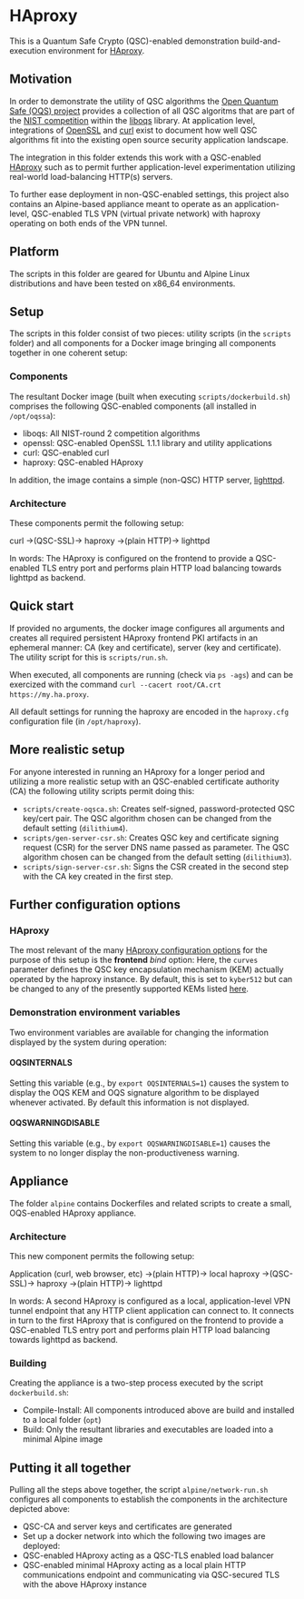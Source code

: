 # HAproxy

This is a Quantum Safe Crypto (QSC)-enabled demonstration build-and-execution environment for [HAproxy](https://github.com/haproxy/haproxy). 

## Motivation

In order to demonstrate the utility of QSC algorithms the [Open Quantum Safe (OQS) project](https://openquantumsafe.org) provides a collection of all QSC algoritms that are part of the [NIST competition](https://csrc.nist.gov/Projects/Post-Quantum-Cryptography) within the [liboqs](https://github.com/open-quantum-safe/liboqs) library. At application level, integrations of [OpenSSL](https://github.com/open-quantum-safe/openssl) and [curl](https://github.com/curl/curl) exist to document how well QSC algorithms fit into the existing open source security application landscape.

The integration in this folder extends this work with a QSC-enabled [HAproxy](https://github.com/haproxy/haproxy) such as to permit further application-level experimentation utilizing real-world load-balancing HTTP(s) servers.

To further ease deployment in non-QSC-enabled settings, this project also contains an Alpine-based appliance meant to operate as an application-level, QSC-enabled TLS VPN (virtual private network) with haproxy operating on both ends of the VPN tunnel.

## Platform

The scripts in this folder are geared for Ubuntu and Alpine Linux distributions and have been tested on x86_64 environments.


## Setup

The scripts in this folder consist of two pieces: utility scripts (in the `scripts` folder) and all components for a Docker image bringing all components together in one coherent setup:

### Components

The resultant Docker image (built when executing `scripts/dockerbuild.sh`) comprises the following QSC-enabled components (all installed in `/opt/oqssa`):

- liboqs: All NIST-round 2 competition algorithms
- openssl: QSC-enabled OpenSSL 1.1.1 library and utility applications
- curl: QSC-enabled curl
- haproxy: QSC-enabled HAproxy

In addition, the image contains a simple (non-QSC) HTTP server, [lighttpd](https://www.lighttpd.net).

### Architecture

These components permit the following setup:

curl ->(QSC-SSL)-> haproxy ->(plain HTTP)-> lighttpd

In words: The HAproxy is configured on the frontend to provide a QSC-enabled TLS entry port and performs plain HTTP load balancing towards lighttpd as backend.

## Quick start

If provided no arguments, the docker image configures all arguments and creates all required persistent HAproxy frontend PKI artifacts in an ephemeral manner: CA (key and certificate), server (key and certificate). The utility script for this is `scripts/run.sh`.

When executed, all components are running (check via `ps -ags`) and can be exercized with the command `curl --cacert root/CA.crt https://my.ha.proxy`.

All default settings for running the haproxy are encoded in the `haproxy.cfg` configuration file (in `/opt/haproxy`).

## More realistic setup

For anyone interested in running an HAproxy for a longer period and utilizing a more realistic setup with an QSC-enabled certificate authority (CA) the following utility scripts permit doing this:

- `scripts/create-oqsca.sh`: Creates self-signed, password-protected QSC key/cert pair. The QSC algorithm chosen can be changed from the default setting (`dilithium4`).
- `scripts/gen-server-csr.sh`: Creates QSC key and certificate signing request (CSR) for the server DNS name passed as parameter. The QSC algorithm chosen can be changed from the default setting (`dilithium3`).
- `scripts/sign-server-csr.sh`: Signs the CSR created in the second step with the CA key created in the first step.

## Further configuration options

### HAproxy

The most relevant of the many [HAproxy configuration options](https://cbonte.github.io/haproxy-dconv/2.0/configuration.html) for the purpose of this setup is the **frontend** *bind* option: Here, the `curves` parameter defines the QSC key encapsulation mechanism (KEM) actually operated by the haproxy instance. By default, this is set to `kyber512` but can be changed to any of the presently supported KEMs listed [here](https://github.com/open-quantum-safe/openssl#key-exchange).

### Demonstration environment variables

Two environment variables are available for changing the information displayed by the system during operation:

#### OQSINTERNALS

Setting this variable (e.g., by `export OQSINTERNALS=1`) causes the system to display the OQS KEM and OQS signature algorithm to be displayed whenever activated. By default this information is not displayed.

#### OQSWARNINGDISABLE

Setting this variable (e.g., by `export OQSWARNINGDISABLE=1`) causes the system to no longer display the non-productiveness warning.

## Appliance

The folder `alpine` contains Dockerfiles and related scripts to create a small, OQS-enabled HAproxy appliance.

### Architecture

This new component permits the following setup:

Application (curl, web browser, etc) ->(plain HTTP)-> local haproxy ->(QSC-SSL)-> haproxy ->(plain HTTP)-> lighttpd

In words: A second HAproxy is configured as a local, application-level VPN tunnel endpoint that any HTTP client application can connect to. It connects in turn to the first HAproxy that is configured on the frontend to provide a QSC-enabled TLS entry port and performs plain HTTP load balancing towards lighttpd as backend.

### Building

Creating the appliance is a two-step process executed by the script `dockerbuild.sh`:

- Compile-Install: All components introduced above are build and installed to a local folder (`opt`)
- Build: Only the resultant libraries and executables are loaded into a minimal Alpine image

## Putting it all together

Pulling all the steps above together, the script `alpine/network-run.sh` configures all components to establish the components in the architecture depicted above: 

- QSC-CA and server keys and certificates are generated
- Set up a docker network into which the following two images are deployed:
- QSC-enabled HAproxy acting as a QSC-TLS enabled load balancer 
- QSC-enabled minimal HAproxy acting as a local plain HTTP communications endpoint and communicating via QSC-secured TLS with the above HAproxy instance 


